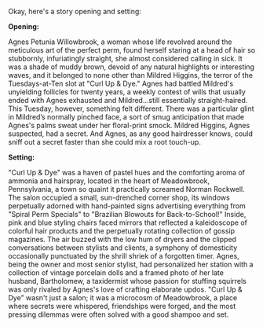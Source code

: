 Okay, here's a story opening and setting:

**Opening:**

Agnes Petunia Willowbrook, a woman whose life revolved around the meticulous art of the perfect perm, found herself staring at a head of hair so stubbornly, infuriatingly straight, she almost considered calling in sick. It was a shade of muddy brown, devoid of any natural highlights or interesting waves, and it belonged to none other than Mildred Higgins, the terror of the Tuesdays-at-Ten slot at "Curl Up & Dye." Agnes had battled Mildred's unyielding follicles for twenty years, a weekly contest of wills that usually ended with Agnes exhausted and Mildred…still essentially straight-haired. This Tuesday, however, something felt different. There was a particular glint in Mildred’s normally pinched face, a sort of smug anticipation that made Agnes's palms sweat under her floral-print smock. Mildred Higgins, Agnes suspected, had a secret. And Agnes, as any good hairdresser knows, could sniff out a secret faster than she could mix a root touch-up.

**Setting:**

"Curl Up & Dye" was a haven of pastel hues and the comforting aroma of ammonia and hairspray, located in the heart of Meadowbrook, Pennsylvania, a town so quaint it practically screamed Norman Rockwell. The salon occupied a small, sun-drenched corner shop, its windows perpetually adorned with hand-painted signs advertising everything from "Spiral Perm Specials" to "Brazilian Blowouts for Back-to-School!" Inside, pink and blue styling chairs faced mirrors that reflected a kaleidoscope of colorful hair products and the perpetually rotating collection of gossip magazines. The air buzzed with the low hum of dryers and the clipped conversations between stylists and clients, a symphony of domesticity occasionally punctuated by the shrill shriek of a forgotten timer. Agnes, being the owner and most senior stylist, had personalized her station with a collection of vintage porcelain dolls and a framed photo of her late husband, Bartholomew, a taxidermist whose passion for stuffing squirrels was only rivaled by Agnes's love of crafting elaborate updos. "Curl Up & Dye" wasn't just a salon; it was a microcosm of Meadowbrook, a place where secrets were whispered, friendships were forged, and the most pressing dilemmas were often solved with a good shampoo and set.
